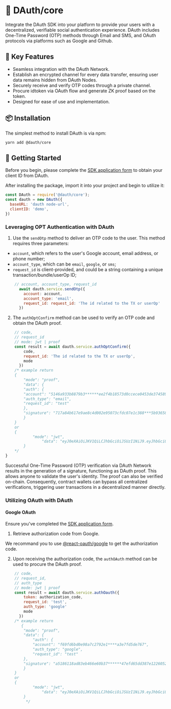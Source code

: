 # 🚀 DAuth/core

Integrate the DAuth SDK into your platform to provide your users with a decentralized, verifiable social authentication experience. DAuth includes One-Time Password (OTP) methods through Email and SMS, and OAuth protocols via platforms such as Google and Github.


## 🎉 Key Features

- Seamless integration with the DAuth Network.
- Establish an encrypted channel for every data transfer, ensuring user data remains hidden from DAuth Nodes.
- Securely receive and verify OTP codes through a private channel.
- Procure idtoken via OAuth flow and generate ZK proof based on the token.
- Designed for ease of use and implementation.

## 📦 Installation

The simplest method to install DAuth is via npm:

```shell
yarn add @dauth/core
```

## 🚀 Getting Started

Before you begin, please complete the [SDK application form](https://forms.gle/3A1bRx2ipX2fBLsw5) to obtain your client ID from DAuth.

After installing the package, import it into your project and begin to utilize it:

```javascript
const DAuth = require('@dauth/core');
const dauth = new DAuth({
  baseURL: 'dauth node-url',
  clientID: 'demo',
})
```

### Leveraging OPT Authentication with DAuth

1. Use the `sendOtp` method to deliver an OTP code to the user. This method requires three parameters:
* `account`, which refers to the user's Google account, email address, or phone number;
* `account_type`, which can be `email`, `google`, or `sms`;
* `request_id` is client-provided, and could be a string containing a unique transaction/bundle/userOp ID;

```javascript
    // account, account_type, request_id
      await dauth.service.sendOtp({
        account: account,
        account_type: 'email',
        request_id: request_id: 'The id related to the TX or userOp'
      })
```

2. The `authOptConfirm` method can be used to verify an OTP code and obtain the DAuth proof.

```javascript
    // code,
    // request_id
    // mode: jwt | proof
    const result = await dauth.service.authOptConfirm({
        code,
        request_id: 'The id related to the TX or userOp',
        mode
      })
    /* example return 
    {
        "mode": "proof",
        "data": {
        "auth": {
        "account": "5146a933b8879b3******ee2f4b18573d0ccece0453de374589",
        "auth_type": "email",
        "request_id": "test"
        },
        "signature": "717a84b617e9ae8c4d002e95073cfdc07e1c388***5b93658ea94f32945064dc0932ddeebb0d0fa17408b4e62aeea355304b6201b"
        }
    }
    or 
    {
            "mode": "jwt",
                "data": "eyJ0eXAiOiJKV1QiLCJhbGciOiJSUzI1NiJ9.eyJhbGciOiJSUz*****vPdVzvmySt9dRlJ7IKH2VFP_7tKsndgLQxqXeDrEavdA3sptb7H6KdG4P57B3YDkXCkYo32Ts5PGgwxh3ayfjGC46WToWASL_p3XkFsDBiX6CW8Ko3ohqERwB1s6yBO4B-ox4r6591jnzy1AIstnEFmt673yqJLQ"
        }
    */
}
```

Successful One-Time Password (OTP) verification via DAuth Network results in the generation of a signature, functioning as DAuth proof. This allows anyone to validate the user's identity. The proof can also be verified on-chain. Consequently, contract wallets can bypass all centralized verifications, triggering user transactions in a decentralized manner directly.

### Utilizing OAuth with DAuth

#### Google OAuth

Ensure you've completed the [SDK application form](https://forms.gle/3A1bRx2ipX2fBLsw5).

1. Retrieve authorization code from Google.

We recommand you to use [@react-oauth/google](https://www.npmjs.com/package/@react-oauth/google) to get the authorization code. 

2. Upon receiving the authorization code, the `authOAuth` method can be used to procure the DAuth proof.

```javascript
    // code, 
    // request_id,
    // auth_type
    // mode: jwt | proof
    const result = await dauth.service.authOauth({
        token: authorization_code,
        request_id: 'test',
        auth_type: 'google'
        mode
      })
    /* example return 
       {
        "mode": "proof",
        "data": {
            "auth": {
            "account": "f69fd6bd0e98a7c2792e1****a3e7fd5de767",
            "auth_type": "google",
            "request_id": "test"
        },
        "signature": "a5186118ad83eb466e60b37******47efd65dd387e1226052c3253aa60ac2c63fd1c"
        }
    }
    or 
    {
            "mode": "jwt",
                "data": "eyJ0eXAiOiJKV1QiLCJhbGciOiJSUzI1NiJ9.eyJhbGciOiJSUz*****vPdVzvmySt9dRlJ7IKH2VFP_7tKsndgLQxqXeDrEavdA3sptb7H6KdG4P57B3YDkXCkYo32Ts5PGgwxh3ayfjGC46WToWASL_p3XkFsDBiX6CW8Ko3ohqERwB1s6yBO4B-ox4r6591jnzy1AIstnEFmt673yqJLQ"
        }
         */
```


